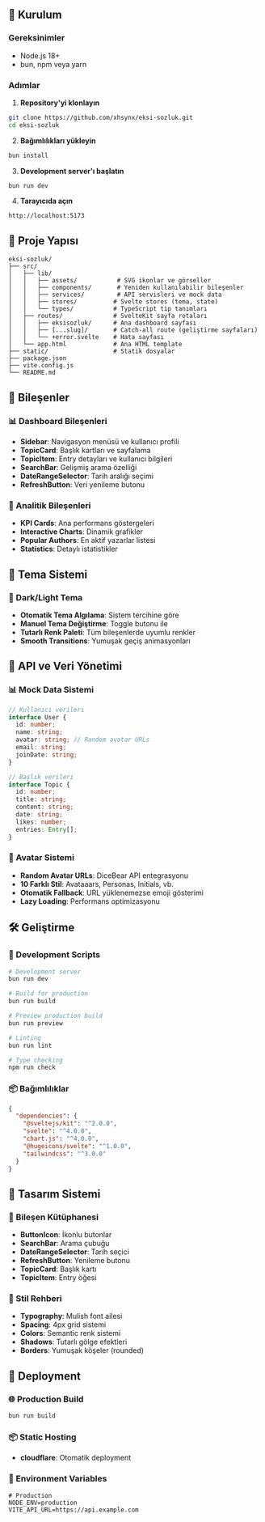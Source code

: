 ## 🚀 Kurulum

### Gereksinimler
- Node.js 18+ 
- bun, npm veya yarn

### Adımlar

1. **Repository'yi klonlayın**
```bash
git clone https://github.com/xhsynx/eksi-sozluk.git
cd eksi-sozluk
```

2. **Bağımlılıkları yükleyin**
```bash
bun install
```

3. **Development server'ı başlatın**
```bash
bun run dev
```

4. **Tarayıcıda açın**
```
http://localhost:5173
```

## 📁 Proje Yapısı

```
eksi-sozluk/
├── src/
│   ├── lib/
│   │   ├── assets/           # SVG ikonlar ve görseller
│   │   ├── components/       # Yeniden kullanılabilir bileşenler
│   │   ├── services/         # API servisleri ve mock data
│   │   ├── stores/          # Svelte stores (tema, state)
│   │   └── types/           # TypeScript tip tanımları
│   ├── routes/              # SvelteKit sayfa rotaları
│   │   ├── eksisozluk/      # Ana dashboard sayfası
│   │   ├── [...slug]/       # Catch-all route (geliştirme sayfaları)
│   │   └── +error.svelte    # Hata sayfası
│   └── app.html             # Ana HTML template
├── static/                  # Statik dosyalar
├── package.json
├── vite.config.js
└── README.md
```

## 🎨 Bileşenler

### 📊 Dashboard Bileşenleri
- **Sidebar**: Navigasyon menüsü ve kullanıcı profili
- **TopicCard**: Başlık kartları ve sayfalama
- **TopicItem**: Entry detayları ve kullanıcı bilgileri
- **SearchBar**: Gelişmiş arama özelliği
- **DateRangeSelector**: Tarih aralığı seçimi
- **RefreshButton**: Veri yenileme butonu

### 🎯 Analitik Bileşenleri
- **KPI Cards**: Ana performans göstergeleri
- **Interactive Charts**: Dinamik grafikler
- **Popular Authors**: En aktif yazarlar listesi
- **Statistics**: Detaylı istatistikler

## 🎨 Tema Sistemi

### 🌙 Dark/Light Tema
- **Otomatik Tema Algılama**: Sistem tercihine göre
- **Manuel Tema Değiştirme**: Toggle butonu ile
- **Tutarlı Renk Paleti**: Tüm bileşenlerde uyumlu renkler
- **Smooth Transitions**: Yumuşak geçiş animasyonları


## 🔧 API ve Veri Yönetimi

### 📊 Mock Data Sistemi
```typescript
// Kullanıcı verileri
interface User {
  id: number;
  name: string;
  avatar: string; // Random avatar URLs
  email: string;
  joinDate: string;
}

// Başlık verileri
interface Topic {
  id: number;
  title: string;
  content: string;
  date: string;
  likes: number;
  entries: Entry[];
}
```

### 🎯 Avatar Sistemi
- **Random Avatar URLs**: DiceBear API entegrasyonu
- **10 Farklı Stil**: Avataaars, Personas, Initials, vb.
- **Otomatik Fallback**: URL yüklenemezse emoji gösterimi
- **Lazy Loading**: Performans optimizasyonu

## 🛠️ Geliştirme

### 🔧 Development Scripts
```bash
# Development server
bun run dev

# Build for production
bun run build

# Preview production build
bun run preview

# Linting
bun run lint

# Type checking
npm run check
```

### 📦 Bağımlılıklar
```json
{
  "dependencies": {
    "@sveltejs/kit": "^2.0.0",
    "svelte": "^4.0.0",
    "chart.js": "^4.0.0",
    "@hugeicons/svelte": "^1.0.0",
    "tailwindcss": "^3.0.0"
  }
}
```

## 🎨 Tasarım Sistemi

### 🎯 Bileşen Kütüphanesi
- **ButtonIcon**: İkonlu butonlar
- **SearchBar**: Arama çubuğu
- **DateRangeSelector**: Tarih seçici
- **RefreshButton**: Yenileme butonu
- **TopicCard**: Başlık kartı
- **TopicItem**: Entry öğesi

### 🎨 Stil Rehberi
- **Typography**: Mulish font ailesi
- **Spacing**: 4px grid sistemi
- **Colors**: Semantic renk sistemi
- **Shadows**: Tutarlı gölge efektleri
- **Borders**: Yumuşak köşeler (rounded)

## 🚀 Deployment

### 🌐 Production Build
```bash
bun run build
```

### 📦 Static Hosting
- **cloudflare**: Otomatik deployment

### 🔧 Environment Variables
```env
# Production
NODE_ENV=production
VITE_API_URL=https://api.example.com
```